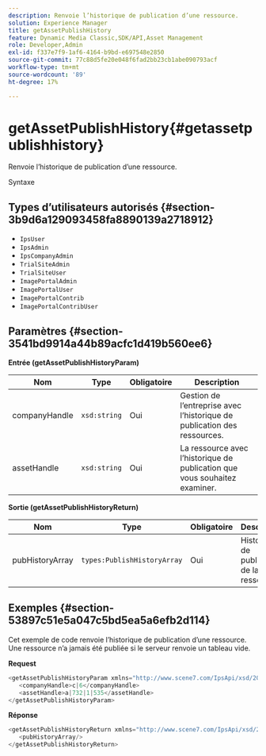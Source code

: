 ```yaml
---
description: Renvoie l’historique de publication d’une ressource.
solution: Experience Manager
title: getAssetPublishHistory
feature: Dynamic Media Classic,SDK/API,Asset Management
role: Developer,Admin
exl-id: f337e7f9-1af6-4164-b9bd-e697548e2850
source-git-commit: 77c88d5fe20e048f6fad2bb23cb1abe090793acf
workflow-type: tm+mt
source-wordcount: '89'
ht-degree: 17%

---
```


# getAssetPublishHistory{#getassetpublishhistory}

Renvoie l’historique de publication d’une ressource.

Syntaxe

## Types d’utilisateurs autorisés {#section-3b9d6a129093458fa8890139a2718912}

* `IpsUser`
* `IpsAdmin`
* `IpsCompanyAdmin`
* `TrialSiteAdmin`
* `TrialSiteUser`
* `ImagePortalAdmin`
* `ImagePortalUser`
* `ImagePortalContrib`
* `ImagePortalContribUser`

## Paramètres {#section-3541bd9914a44b89acfc1d419b560ee6}

**Entrée (getAssetPublishHistoryParam)**

| Nom | Type | Obligatoire | Description |
|---|---|---|---|
| companyHandle | `xsd:string` | Oui | Gestion de l’entreprise avec l’historique de publication des ressources. |
| assetHandle | `xsd:string` | Oui | La ressource avec l’historique de publication que vous souhaitez examiner. |

**Sortie (getAssetPublishHistoryReturn)**

| Nom | Type | Obligatoire | Description |
|---|---|---|---|
| pubHistoryArray | `types:PublishHistoryArray` | Oui | Historique de publication de la ressource. |

## Exemples {#section-53897c51e5a047c5bd5ea5a6efb2d114}

Cet exemple de code renvoie l’historique de publication d’une ressource. Une ressource n’a jamais été publiée si le serveur renvoie un tableau vide.

**Request**

```java
<getAssetPublishHistoryParam xmlns="http://www.scene7.com/IpsApi/xsd/2008-01-15">
   <companyHandle>c|6</companyHandle>
   <assetHandle>a|732|1|535</assetHandle>
</getAssetPublishHistoryParam>
```

**Réponse**

```java
<getAssetPublishHistoryReturn xmlns="http://www.scene7.com/IpsApi/xsd/2008-01-15">
   <pubHistoryArray/>
</getAssetPublishHistoryReturn>
```
